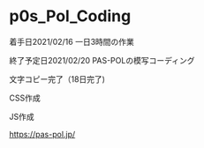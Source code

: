 # p0s_Pol_Coding
着手日2021/02/16
一日3時間の作業

終了予定日2021/02/20
PAS-POLの模写コーディング

文字コピー完了（18日完了)

CSS作成

JS作成

https://pas-pol.jp/
